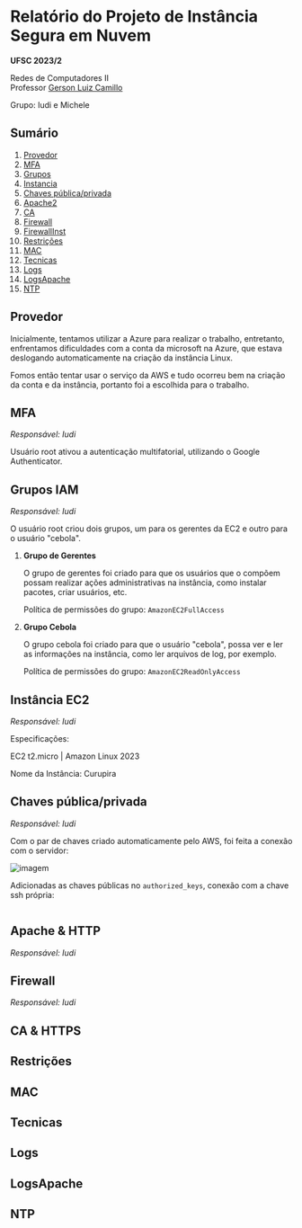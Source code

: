 # Relatório do Projeto de Instância Segura em Nuvem

**UFSC 2023/2**

Redes de Computadores II    
Professor [Gerson Luiz Camillo](https://github.com/glcamillo)

Grupo: Iudi e Michele

## Sumário

1. [Provedor](#provedor)
2. [MFA](#mfa)
3. [Grupos](#grupos)
4. [Instancia](#instancia)
5. [Chaves pública/privada](#chaves-públicaprivada)
7. [Apache2](#apache2)
8. [CA](#ca)
9. [Firewall](#firewall)
10. [FirewallInst](#firewallinst)
11. [Restrições](#restrições)
12. [MAC](#mac)
13. [Tecnicas](#tecnicas)
14. [Logs](#logs)
15. [LogsApache](#logsapache)
16. [NTP](#ntp)

## Provedor

Inicialmente, tentamos utilizar a Azure para realizar o trabalho, entretanto, enfrentamos dificuldades com a conta da microsoft na Azure, que estava deslogando automaticamente na criação da instância Linux.

Fomos então tentar usar o serviço da AWS e tudo ocorreu bem na criação da conta e da instância, portanto foi a escolhida para o trabalho.

## MFA
_Responsável: Iudi_

Usuário root ativou a autenticação multifatorial, utilizando o Google Authenticator.

## Grupos IAM
_Responsável: Iudi_

O usuário root criou dois grupos, um para os gerentes da EC2 e outro para o usuário "cebola".

1. **Grupo de Gerentes**

    O grupo de gerentes foi criado para que os usuários que o compõem possam realizar ações administrativas na instância, como instalar pacotes, criar usuários, etc.

    Política de permissões do grupo: `AmazonEC2FullAccess`

2. **Grupo Cebola**

    O grupo cebola foi criado para que o usuário "cebola", possa ver e ler as informações na instância, como ler arquivos de log, por exemplo.

    Política de permissões do grupo: `AmazonEC2ReadOnlyAccess`

## Instância EC2
_Responsável: Iudi_

Especificações:

EC2 t2.micro | Amazon Linux 2023

Nome da Instância: Curupira

## Chaves pública/privada
_Responsável: Iudi_

Com o par de chaves criado automaticamente pelo AWS, foi feita a conexão com o servidor:

![imagem]()

Adicionadas as chaves públicas no `authorized_keys`, conexão com a chave ssh própria:

![]()

## Apache & HTTP
_Responsável: Iudi_


## Firewall
_Responsável: Iudi_


## CA & HTTPS

## Restrições

## MAC

## Tecnicas

## Logs

## LogsApache

## NTP
